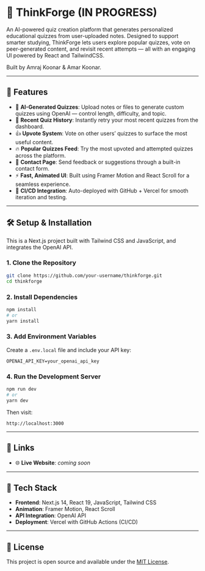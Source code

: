# 🧠 ThinkForge (IN PROGRESS)

An AI-powered quiz creation platform that generates personalized educational quizzes from user-uploaded notes. Designed to support smarter studying, ThinkForge lets users explore popular quizzes, vote on peer-generated content, and revisit recent attempts — all with an engaging UI powered by React and TailwindCSS.

Built by Amraj Koonar & Amar Koonar.

---

## 🎯 Features

- 📄 **AI-Generated Quizzes**: Upload notes or files to generate custom quizzes using OpenAI — control length, difficulty, and topic.
- 🔁 **Recent Quiz History**: Instantly retry your most recent quizzes from the dashboard.
- 👍 **Upvote System**: Vote on other users’ quizzes to surface the most useful content.
- 🔥 **Popular Quizzes Feed**: Try the most upvoted and attempted quizzes across the platform.
- 📇 **Contact Page**: Send feedback or suggestions through a built-in contact form.
- ⚡ **Fast, Animated UI**: Built using Framer Motion and React Scroll for a seamless experience.
- 🔁 **CI/CD Integration**: Auto-deployed with GitHub + Vercel for smooth iteration and testing.

---

## 🛠️ Setup & Installation

This is a Next.js project built with Tailwind CSS and JavaScript, and integrates the OpenAI API.

### 1. **Clone the Repository**
```bash
git clone https://github.com/your-username/thinkforge.git
cd thinkforge
```

### 2. **Install Dependencies**
```bash
npm install
# or
yarn install
```

### 3. **Add Environment Variables**

Create a `.env.local` file and include your API key:
```env
OPENAI_API_KEY=your_openai_api_key
```

### 4. **Run the Development Server**
```bash
npm run dev
# or
yarn dev
```

Then visit:
```
http://localhost:3000
```

---

## 📌 Links

- 🌐 **Live Website**: *coming soon*

---

## 🧠 Tech Stack

- **Frontend**: Next.js 14, React 19, JavaScript, Tailwind CSS
- **Animation**: Framer Motion, React Scroll
- **API Integration**: OpenAI API
- **Deployment**: Vercel with GitHub Actions (CI/CD)

---

## 📄 License

This project is open source and available under the [MIT License](LICENSE).
